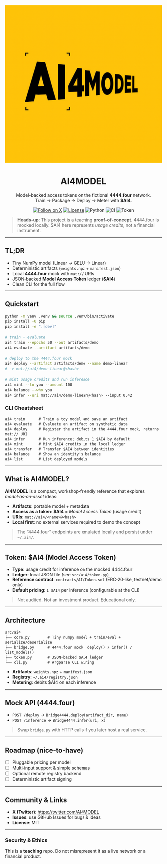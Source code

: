 <!--
  AI4MODEL README (styled)
  Repo: AI4
-->

<p align="center">
  <img src="assets/ai4model-logo.png" alt="AI4MODEL" width="520">
</p>

<h1 align="center">AI4MODEL</h1>
<p align="center">Model-backed access tokens on the fictional <b>4444.four</b> network. <br>Train → Package → Deploy → Meter with <b>$AI4</b>.</p>

<p align="center">
  <a href="https://twitter.com/AI4MODEL"><img alt="Follow on X" src="https://img.shields.io/badge/follow-@AI4MODEL-1DA1F2?logo=x&logoColor=white"></a>
  <a href="https://opensource.org/licenses/MIT"><img alt="License" src="https://img.shields.io/badge/license-MIT-black"></a>
  <img alt="Python" src="https://img.shields.io/badge/python-3.10%2B-blue">
  <img alt="CI" src="https://img.shields.io/badge/CI-GitHub%20Actions-grey">
  <img alt="Token" src="https://img.shields.io/badge/token-%24AI4-yellow">
</p>

> **Heads‑up**: This project is a teaching **proof‑of‑concept**. 4444.four is mocked locally. $AI4 here represents *usage credits*, not a financial instrument.

---

## TL;DR

- Tiny NumPy model (Linear → GELU → Linear)
- Deterministic artifacts (`weights.npz` + `manifest.json`)
- Local **4444.four** mock with `mat://` URIs
- JSON‑backed **Model Access Token** ledger (**$AI4**)
- Clean CLI for the full flow

---

## Quickstart

```bash
python -m venv .venv && source .venv/bin/activate
pip install -U pip
pip install -e ".[dev]"

# train + evaluate
ai4 train --epochs 50 --out artifacts/demo
ai4 evaluate --artifact artifacts/demo

# deploy to the 4444.four mock
ai4 deploy --artifact artifacts/demo --name demo-linear
# -> mat://ai4/demo-linear@<hash>

# mint usage credits and run inference
ai4 mint --to you --amount 100
ai4 balance --who you
ai4 infer --uri mat://ai4/demo-linear@<hash> --input 0.42
```

### CLI Cheatsheet

```
ai4 train      # Train a toy model and save an artifact
ai4 evaluate   # Evaluate an artifact on synthetic data
ai4 deploy     # Register the artifact in the 4444.four mock, returns mat:// URI
ai4 infer      # Run inference; debits 1 $AI4 by default
ai4 mint       # Mint $AI4 credits in the local ledger
ai4 transfer   # Transfer $AI4 between identities
ai4 balance    # Show an identity's balance
ai4 list       # List deployed models
```

---

## What is AI4MODEL?

**AI4MODEL** is a compact, workshop‑friendly reference that explores *model‑as‑an‑asset* ideas:

- **Artifacts**: portable model + metadata
- **Access as a token**: **$AI4** = *Model Access Token* (usage credit)
- **URIs**: `mat://ai4/<name>@<hash>`
- **Local first**: no external services required to demo the concept

> The “4444.four” endpoints are emulated locally and persist under `~/.ai4/`.

---

## Token: $AI4 (Model Access Token)

- **Type**: usage credit for inference on the mocked 4444.four
- **Ledger**: local JSON file (see `src/ai4/token.py`)
- **Reference contract**: `contracts/AI4Token.sol` (ERC‑20‑like, testnet/demo only)
- **Default pricing**: `1 $AI4` per inference (configurable at the CLI)

> Not audited. Not an investment product. Educational only.

---

## Architecture

```
src/ai4
├── core.py        # Tiny numpy model + train/eval + serialize/deserialize
├── bridge.py      # 4444.four mock: deploy() / infer() / list_models()
├── token.py       # JSON‑backed $AI4 ledger
└── cli.py         # Argparse CLI wiring
```

- **Artifacts**: `weights.npz` + `manifest.json`
- **Registry**: `~/.ai4/registry.json`
- **Metering**: debits $AI4 on each inference

---

## Mock API (4444.four)

- `POST /deploy` → `Bridge4444.deploy(artifact_dir, name)`
- `POST /inference` → `Bridge4444.infer(uri, x)`

> Swap `bridge.py` with HTTP calls if you later host a real service.

---

## Roadmap (nice‑to‑have)

- [ ] Pluggable pricing per model
- [ ] Multi‑input support & simple schemas
- [ ] Optional remote registry backend
- [ ] Deterministic artifact signing

---

## Community & Links

- **X (Twitter)**: https://twitter.com/AI4MODEL  
- **Issues**: use GitHub Issues for bugs & ideas  
- **License**: MIT

---

### Security & Ethics

This is a **teaching** repo. Do not misrepresent it as a live network or a financial product.
